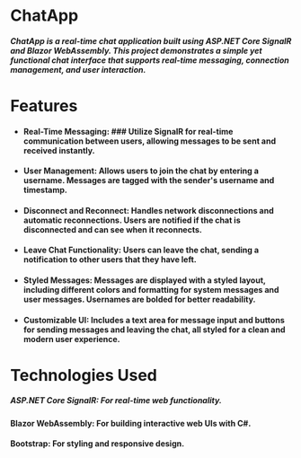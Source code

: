 # ChatApp
##### ChatApp is a real-time chat application built using ASP.NET Core SignalR and Blazor WebAssembly. This project demonstrates a simple yet functional chat interface that supports real-time messaging, connection management, and user interaction.

# Features
* #### Real-Time Messaging: ### Utilize SignalR for real-time communication between users, allowing messages to be sent and received instantly.

* #### User Management: Allows users to join the chat by entering a username. Messages are tagged with the sender's username and timestamp.

* #### Disconnect and Reconnect: Handles network disconnections and automatic reconnections. Users are notified if the chat is disconnected and can see when it reconnects.

* #### Leave Chat Functionality: Users can leave the chat, sending a notification to other users that they have left.

* #### Styled Messages: Messages are displayed with a styled layout, including different colors and formatting for system messages and user messages. Usernames are bolded for better readability.

* #### Customizable UI: Includes a text area for message input and buttons for sending messages and leaving the chat, all styled for a clean and modern user experience.

# Technologies Used
##### ASP.NET Core SignalR: For real-time web functionality.
#### Blazor WebAssembly: For building interactive web UIs with C#.
#### Bootstrap: For styling and responsive design.
